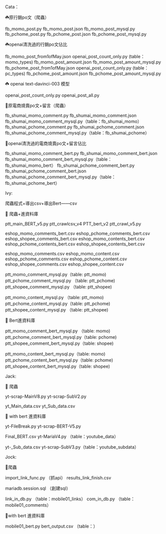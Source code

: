 Cata：

☘️原行銷po文（爬蟲）

fb_momo_post.py
fb_momo_post.json
fb_momo_post_mysql.py
fb_pchome_post.py
fb_pchome_post.json
fb_pchome_post_mysql.py

☘️openai清洗過的行銷po文佔比

fb_momo_post_from1ofMay.json
openai_post_count_only.py (table：momo_types)
fb_momo_post_amount.json
fb_momo_post_amount_mysql.py
fb_pchome_post_from1ofMay.json
openai_post_count_only.py (table：pc_types)
fb_pchome_post_amount.json
fb_pchome_post_amount_mysql.py

☘️ openai text-davinci-003 模型

openai_post_count_only.py
openai_post_all.py


🌺原電商燒賣po文+留言（爬蟲）

fb_shumai_momo_comment.py
fb_shumai_momo_comment.json
fb_shumai_momo_comment_mysql.py（table：fb_shumai_momo）
fb_shumai_pchome_comment.py
fb_shumai_pchome_comment.json
fb_shumai_pchome_comment_mysql.py（table：fb_shumai_pchome）

🌺openai清洗過的電商燒賣po文+留言佔比

fb_shumai_momo_comment_bert.py
fb_shumai_momo_comment_bert.json
fb_shumai_momo_comment_bert_mysql.py（table：fb_shumai_momo_bert）
fb_shumai_pchome_comment_bert.py
fb_shumai_pchome_comment_bert.json
fb_shumai_pchome_comment_bert_mysql.py（table：fb_shumai_pchome_bert）


Ivy:

爬蟲程式+導出csv+導出Bert——csv

🌸 爬蟲+進資料庫

ptt_main_BERT_v5.py
ptt_crawlcsv_v4
PTT_bert_v2
ptt_crawl_v5.py

eshop_momo_comments_bert.csv
eshop_pchome_comments_bert.csv
eshop_shopee_comments_bert.csv
eshop_momo_contents_bert.csv
eshop_pchome_contents_bert.csv
eshop_shopee_contents_bert.csv

eshop_momo_comments.csv
eshop_momo_content.csv
eshop_pchome_comments.csv
eshop_pchome_content.csv
eshop_shopee_comments.csv
eshop_shopee_content.csv

ptt_momo_comment_mysql.py（table: ptt_momo)
ptt_pchome_comment_mysql.py （table: ptt_pchome)
ptt_shopee_comment_mysql.py （table: ptt_shopee)

ptt_momo_content_mysql.py （table: ptt_momo)
ptt_pchome_content_mysql.py（table: ptt_pchome)
ptt_shopee_content_mysql.py （table: ptt_shopee)

🌸 Bert進資料庫

ptt_momo_comment_bert_mysql.py （table: momo)
ptt_pchome_comment_bert_mysql.py（table: pchome)
ptt_shopee_comment_bert_mysql.py（table: shopee)

ptt_momo_content_bert_mysql.py（table: momo)
ptt_pchome_content_bert_mysql.py（table: pchome)
ptt_shopee_content_bert_mysql.py（table: shopee)


Jack:

🌼 爬蟲

yt-scrap-MainV8.py
yt-scrap-SubV2.py

yt_Main_data.csv
yt_Sub_data.csv

🌼 with bert 進資料庫

yt-FileBreak.py 
yt-scrap-BERT-V5.py 

Final_BERT.csv
yt-MariaV4.py （table：youtube_data）

yt-_Sub_data.csv
yt-scrap-SubV3.py（table：youtube_subdata）


Jock:

🌹爬蟲

import_link_func.py （抓api）
results_link_finish.csv

mariadb.session.sql （創建sql）

link_in_db.py （table：mobile01_links）
com_in_db.py （table：mobile01_comments）

🌹with bert 進資料庫

mobile01_bert.py
bert_output.csv （table：）
